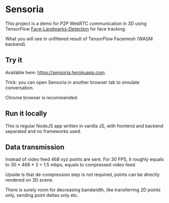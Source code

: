 # Sensoria 

This project is a demo for P2P WebRTC communication in 3D using TensorFlow [Face-Landmarks-Detection](https://github.com/tensorflow/tfjs-models/tree/master/face-landmarks-detection) for face tracking.

What you will see in unfiltered result of TensorFlow Facemesh (WASM backend).



## Try it
Available here: https://sensoria.herokuapp.com. 

Trick: you can open Sensoria in another browser tab to simulate conversation.

Chrome browser is recommended.

## Run it locally
This is regular NodeJS app written in vanilla JS, with frontend and backend separated and no frameworks used.

## Data transmission
Instead of video feed 468 xyz points are sent. For 30 FPS, it roughly equals to 30 * 468 * 3 = 1.5 mbps, equals to compressed video feed.

Upside is that de-compression step is not required, points can be directly rendered on 3D scene.

There is surely room for decreasing bandwidth, like transferring 2D points only, sending point deltas only etc.
